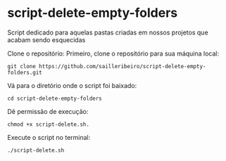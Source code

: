# script-delete-empty-folders

Script dedicado para aquelas pastas criadas em nossos projetos que acabam sendo esquecidas 

Clone o repositório: Primeiro, clone o repositório para sua máquina local:

```
git clone https://github.com/sailleribeiro/script-delete-empty-folders.git
```

Vá para o diretório onde o script foi baixado:
```
cd script-delete-empty-folders
```


Dê permissão de execução: 

```
chmod +x script-delete.sh.
```
Execute o script no terminal:

```
./script-delete.sh
```
